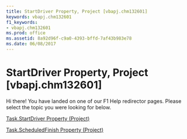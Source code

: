```yaml
---
title: StartDriver Property, Project [vbapj.chm132601]
keywords: vbapj.chm132601
f1_keywords:
- vbapj.chm132601
ms.prod: office
ms.assetid: 8a92d96f-c9a0-4393-bffd-7af43b983e78
ms.date: 06/08/2017
---
```



# StartDriver Property, Project [vbapj.chm132601]

Hi there! You have landed on one of our F1 Help redirector pages. Please select the topic you were looking for below.

[Task.StartDriver Property (Project)](http://msdn.microsoft.com/library/86488f6f-7a00-f8b5-cd8e-305a0ed465b2%28Office.15%29.aspx)

[Task.ScheduledFinish Property (Project)](http://msdn.microsoft.com/library/2d3a8af8-8d88-e271-4e2f-377b328257ea%28Office.15%29.aspx)


